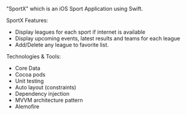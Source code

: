 "SportX" which is an iOS Sport Application using Swift.

SportX Features:
- Display leagues for each sport if internet is available 
- Display upcoming events, latest results and teams for each league
- Add/Delete any league to favorite list.

Technologies & Tools:
- Core Data
- Cocoa pods 
- Unit testing
- Auto layout (constraints)
- Dependency injection
- MVVM architecture pattern
- Alemofire

